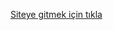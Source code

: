 <a href="https://omer54.pythonanywhere.com/kullanici/kayit-giris/?next=/">Siteye gitmek için tıkla</a>
